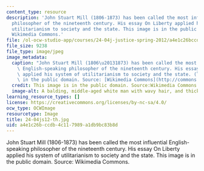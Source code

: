 ```yaml
---
content_type: resource
description: 'John Stuart Mill (1806-1873) has been called the most influential English-speaking
  philosopher of the nineteenth century. His essay On Liberty applied his system of
  utilitarianism to society and the state. This image is in the public domain. Source:
  Wikimedia Commons.'
file: /ol-ocw-studio-app/courses/24-04j-justice-spring-2012/a4e1c26bccdb4c117989a1db9bc83b8d_24-04js12-th.jpg
file_size: 9238
file_type: image/jpeg
image_metadata:
  caption: "John Stuart Mill (1806\u20131873) has been called the most influential\
    \ English-speaking philosopher of the nineteenth century. His essay _On Liberty_\
    \ applied his system of utilitarianism to society and the state. (This image is\
    \ in the public domain. Source: [Wikimedia Commons](http://commons.wikimedia.org/wiki/File:JohnStuartMill.jpg).)"
  credit: This image is in the public domain. Source:Wikimedia Commons.
  image-alt: A balding, middle-aged white man with wavy hair, and thick sideburns.
learning_resource_types: []
license: https://creativecommons.org/licenses/by-nc-sa/4.0/
ocw_type: OCWImage
resourcetype: Image
title: 24-04js12-th.jpg
uid: a4e1c26b-ccdb-4c11-7989-a1db9bc83b8d
---
```

John Stuart Mill (1806-1873) has been called the most influential English-speaking philosopher of the nineteenth century. His essay On Liberty applied his system of utilitarianism to society and the state. This image is in the public domain. Source: Wikimedia Commons.